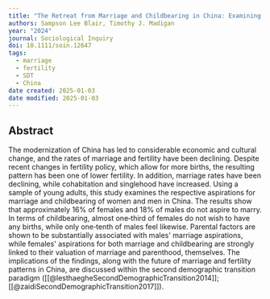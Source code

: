 ```yaml
---
title: "The Retreat from Marriage and Childbearing in China: Examining the Aspirations of Young Women and Men"
authors: Sampson Lee Blair, Timothy J. Madigan
year: "2024"
journal: Sociological Inquiry
doi: 10.1111/soin.12647
tags:
  - marriage
  - fertility
  - SDT
  - China
date created: 2025-01-03
date modified: 2025-01-03
---
```


## Abstract

The modernization of China has led to considerable economic and cultural change, and the rates of marriage and fertility have been declining. Despite recent changes in fertility policy, which allow for more births, the resulting pattern has been one of lower fertility. In addition, marriage rates have been declining, while cohabitation and singlehood have increased. Using a sample of young adults, this study examines the respective aspirations for marriage and childbearing of women and men in China. The results show that approximately 16% of females and 18% of males do not aspire to marry. In terms of childbearing, almost one‐third of females do not wish to have any births, while only one‐tenth of males feel likewise. Parental factors are shown to be substantially associated with males' marriage aspirations, while females' aspirations for both marriage and childbearing are strongly linked to their valuation of marriage and parenthood, themselves. The implications of the findings, along with the future of marriage and fertility patterns in China, are discussed within the second demographic transition paradigm ([[@lesthaegheSecondDemographicTransition2014]]; [[@zaidiSecondDemographicTransition2017]]).
